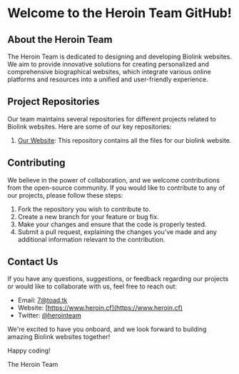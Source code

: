 # Welcome to the Heroin Team GitHub!

## About the Heroin Team
The Heroin Team is dedicated to designing and developing Biolink websites. We aim to provide innovative solutions for creating personalized and comprehensive biographical websites, which integrate various online platforms and resources into a unified and user-friendly experience.

## Project Repositories
Our team maintains several repositories for different projects related to Biolink websites. Here are some of our key repositories:

1. [Our Website](https://heroin.cf):
   This repository contains all the files for our biolink website.

## Contributing
We believe in the power of collaboration, and we welcome contributions from the open-source community. If you would like to contribute to any of our projects, please follow these steps:

1. Fork the repository you wish to contribute to.
2. Create a new branch for your feature or bug fix.
3. Make your changes and ensure that the code is properly tested.
4. Submit a pull request, explaining the changes you've made and any additional information relevant to the contribution.

## Contact Us
If you have any questions, suggestions, or feedback regarding our projects or would like to collaborate with us, feel free to reach out:

- Email: [7@toad.tk](mailto:7@toad.tk)
- Website: [https://www.heroin.cf](https://www.heroin.cf)
- Twitter: [@herointeam](https://twitter.com/herointeam)

We're excited to have you onboard, and we look forward to building amazing Biolink websites together!

Happy coding!

The Heroin Team

